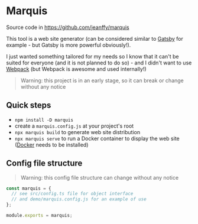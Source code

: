 # Marquis

Source code in https://github.com/jeanffy/marquis

This tool is a web site generator (can be considered similar to [Gatsby](https://www.gatsbyjs.com) for example - but Gatsby is more powerful obviously!).

I just wanted something tailored for my needs so I know that it can't be suited for everyone (and it is not planned to do so) - and I didn't want to use [Webpack](https://webpack.js.org) (but Webpack is awesome and used internally!)

> Warning: this project is in an early stage, so it can break or change without any notice

## Quick steps

- `npm install -D marquis`
- create a `marquis.config.js` at your project's root
- `npx marquis build` to generate web site distribution
- `npx marquis serve` to run a Docker container to display the web site ([Docker](https://www.docker.com/products/docker-desktop) needs to be installed)

## Config file structure

> Warning: this config file structure can change without any notice

```js
const marquis = {
  // see src/config.ts file for object interface
  // and demo/marquis.config.js for an example of use
};

module.exports = marquis;
```
